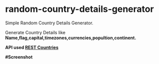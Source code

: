 # random-country-details-generator
Simple Random Country Details Generator.

Generate Country Details like <b>Name,flag,capital,timezones,currencies,popultion,continent.<b/>

API used <a href="https://restcountries.com/">REST Countries<a/>

#Screenshot

<img src=""/>
